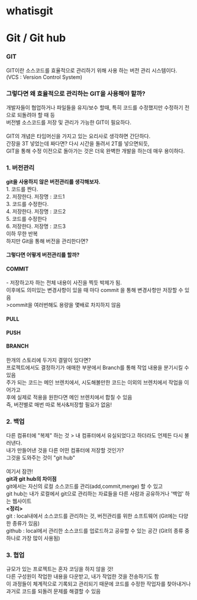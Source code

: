 # whatisgit

<h1>Git / Git hub</h1>

<h3>GIT</h3>
GIT이란 소스코드를 효율적으로 관리하기 위해 사용 하는 버전 관리 시스템이다.
<br>(VCS : Version Control System)

<h3>그렇다면 왜 효율적으로 관리하는 GIT을 사용해야 할까?</h3>
개발자들이 협업하거나 파일들을 유지/보수 할때, 특히 코드를 수정했지만 수정하기 전으로 되돌려야 할 때 등
<br>버전별 소스코드를 저장 및 관리가 가능한 GIT이 필요하다.
<br>
<br>GIT의 개념은 타임머신을 가지고 있는 요리사로 생각하면 간단하다.
<br>간장을 3T 넣었는데 짜다면? 다시 시간을 돌려서 2T를 넣으면되듯,
<br>GIT을 통해 수정 이전으로 돌아가는 것은 더욱 완벽한 개발을 하는데 매우 용이하다.
<br>

<h3>1. 버전관리</h3>
<strong>git을 사용하지 않은 버전관리를 생각해보자.</strong>
<br>1. 코드를 짠다.
<br>2. 저장한다. 저장명 : 코드1
<br>3. 코드를 수정한다.
<br>4. 저장한다. 저장명 : 코드2
<br>5. 코드를 수정한다
<br>6. 저장한다. 저장명 : 코드3
<br>이하 무한 반복
<br>하지만 Git을 통해 버전을 관리한다면?
<br>
<br><strong>그렇다면 어떻게 버전관리를 할까?</strong>
<h4>COMMIT</h4>
- 저장하고자 하는 전체 내용이 사진을 찍듯 박제가 됨.
<br>이후에도 의미있는 변경사항이 있을 때 마다 commit 을 통해 변경사항만 저장할 수 있음
<br>>commit을 여러번해도 용량을 몇배로 차지하지 않음
<h4>PULL</h4>
<h4>PUSH</h4>
<h4>BRANCH</h4>
한개의 스토리에 두가지 결말이 있다면?
<br>프로젝트에서도 결정하기가 애매한 부분에서 Branch를 통해 작업 내용을 분기시킬 수 있음
<br>주가 되는 코드는 메인 브렌치에서, 시도해볼만한 코드는 이외의 브렌치에서 작업을 이어가고
<br>후에 실제로 적용을 원한다면 메인 브렌치에서 합칠 수 있음
<br>즉, 버전별로 매번 따로 복사&저장할 필요가 없음!

<h3>2. 백업</h3>
다른 컴퓨터에 "복제" 하는 것 > 내 컴퓨터에서 유실되었다고 하더라도 언제든 다시 불러낸다.
<br>내가 만들어낸 것을 다른 어떤 컴퓨터에 저장할 것인가?
<br>그것을 도와주는 것이 "git hub"
<br>
<br>여기서 잠깐!
<br><strong>git과 git hub의 차이점</strong>
<br>git에서는 자신의 로컬 소스코드를 관리(add,commit,merge) 할 수 있고
<br>git hub는 내가 로컬에서 git으로 관리하는 자료들을 다른 사람과 공유하거나 '백업' 하는 웹사이트
<br><strong><정리></strong>
<br>git : local내에서 소스코드를 관리하는 것, 버전관리를 위한 소프트웨어 (Git에는 다양한 종류가 있음)
<br>github : local에서 관리한 소스코드를 업로드하고 공유할 수 있는 공간 (Git의 종류 중 하나로 가장 많이 사용됨)



<h3>3. 협업</h3>
 규모가 있는 프로젝트는 혼자 코딩을 하지 않을 것!
 <br>다른 구성원이 작업한 내용을 다운받고, 내가 작업한 것을 전송하기도 함
 <br>이 과정들이 체계적으로 기록되고 관리되기 때문에 코드를 수정한 작업자를 찾아내거나
 <br>과거로 코드를 되돌려 문제를 해결할 수 있음
